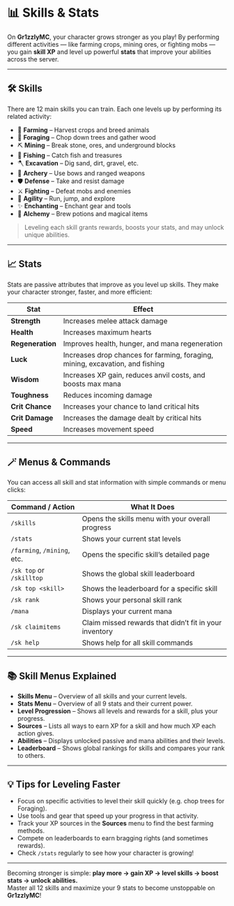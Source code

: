 # 📊 Skills & Stats

On **Gr1zzlyMC**, your character grows stronger as you play! By performing different activities — like farming crops, mining ores, or fighting mobs — you gain **skill XP** and level up powerful **stats** that improve your abilities across the server.

---

## 🛠️ Skills

There are 12 main skills you can train. Each one levels up by performing its related activity:

- 🌾 **Farming** – Harvest crops and breed animals  
- 🌲 **Foraging** – Chop down trees and gather wood  
- ⛏️ **Mining** – Break stone, ores, and underground blocks  
- 🎣 **Fishing** – Catch fish and treasures  
- 🪓 **Excavation** – Dig sand, dirt, gravel, etc.  
- 🏹 **Archery** – Use bows and ranged weapons  
- 🛡️ **Defense** – Take and resist damage  
- ⚔️ **Fighting** – Defeat mobs and enemies  
- 🏃 **Agility** – Run, jump, and explore  
- ✨ **Enchanting** – Enchant gear and tools  
- 🧪 **Alchemy** – Brew potions and magical items

> Leveling each skill grants rewards, boosts your stats, and may unlock unique abilities.

---

## 📈 Stats

Stats are passive attributes that improve as you level up skills. They make your character stronger, faster, and more efficient:

| Stat | Effect |
|------|--------|
| **Strength** | Increases melee attack damage |
| **Health** | Increases maximum hearts |
| **Regeneration** | Improves health, hunger, and mana regeneration |
| **Luck** | Increases drop chances for farming, foraging, mining, excavation, and fishing |
| **Wisdom** | Increases XP gain, reduces anvil costs, and boosts max mana |
| **Toughness** | Reduces incoming damage |
| **Crit Chance** | Increases your chance to land critical hits |
| **Crit Damage** | Increases the damage dealt by critical hits |
| **Speed** | Increases movement speed |

---

## 🪄 Menus & Commands

You can access all skill and stat information with simple commands or menu clicks:

| Command / Action | What It Does |
|------------------|--------------|
| `/skills` | Opens the skills menu with your overall progress |
| `/stats` | Shows your current stat levels |
| `/farming`, `/mining`, etc. | Opens the specific skill’s detailed page |
| `/sk top` or `/skilltop` | Shows the global skill leaderboard |
| `/sk top <skill>` | Shows the leaderboard for a specific skill |
| `/sk rank` | Shows your personal skill rank |
| `/mana` | Displays your current mana |
| `/sk claimitems` | Claim missed rewards that didn’t fit in your inventory |
| `/sk help` | Shows help for all skill commands |

---

## 📚 Skill Menus Explained

- **Skills Menu** – Overview of all skills and your current levels.  
- **Stats Menu** – Overview of all 9 stats and their current power.  
- **Level Progression** – Shows all levels and rewards for a skill, plus your progress.  
- **Sources** – Lists all ways to earn XP for a skill and how much XP each action gives.  
- **Abilities** – Displays unlocked passive and mana abilities and their levels.  
- **Leaderboard** – Shows global rankings for skills and compares your rank to others.

---

## 💡 Tips for Leveling Faster

- Focus on specific activities to level their skill quickly (e.g. chop trees for Foraging).  
- Use tools and gear that speed up your progress in that activity.  
- Track your XP sources in the **Sources** menu to find the best farming methods.  
- Compete on leaderboards to earn bragging rights (and sometimes rewards).  
- Check `/stats` regularly to see how your character is growing!

---

Becoming stronger is simple: **play more → gain XP → level skills → boost stats → unlock abilities.**  
Master all 12 skills and maximize your 9 stats to become unstoppable on **Gr1zzlyMC**!
